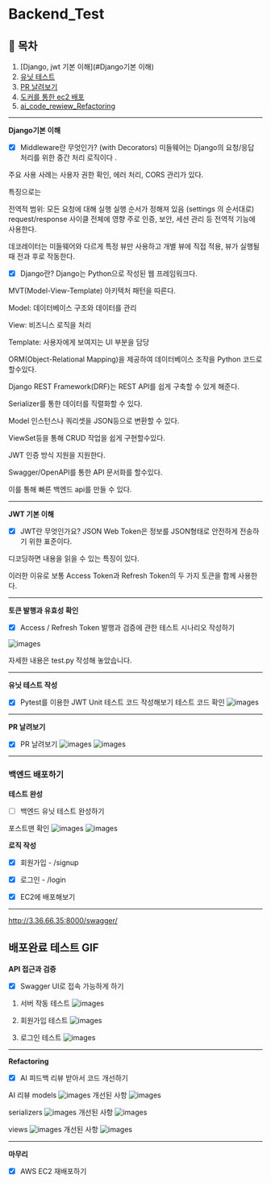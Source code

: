 # Backend_Test

## 📖 목차 
1. [Django, jwt 기본 이해](#Django기본 이해) 
2. [유닛 테스트](#유닛_테스트) 
3. [PR 날려보기](PR_날려보기)
6. [도커를 통한 ec2 배포](#배포완료)
7. [ai_code_rewiew_Refactoring](#Refactoring)

-------
**Django기본 이해**

- [x]  Middleware란 무엇인가? (with Decorators)
미들웨어는 Django의 요청/응답 처리를 위한 중간 처리 로직이다 .

주요 사용 사례는 사용자 권한 확인, 에러 처리, CORS 관리가 있다.

특징으로는   

전역적 범위: 모든 요청에 대해 실행
실행 순서가 정해져 있음 (settings 의 순서대로)
request/response 사이클 전체에 영향
주로 인증, 보안, 세션 관리 등 전역적 기능에 사용한다.

데코레이터는 미들웨어와 다르게 특정 뷰만 사용하고 개별 뷰에 직접 적용, 뷰가 실행될때 전과 후로 작동한다.

- [x]  Django란?
Django는 Python으로 작성된 웹 프레임워크다.

MVT(Model-View-Template) 아키텍처 패턴을 따른다.

Model: 데이터베이스 구조와 데이터를 관리

View: 비즈니스 로직을 처리

Template: 사용자에게 보여지는 UI 부분을 담당

ORM(Object-Relational Mapping)을 제공하여 데이터베이스 조작을 Python 코드로 할수있다.

Django REST Framework(DRF)는 REST API를 쉽게 구축할 수 있게 해준다.

Serializer를 통한 데이터를 직렬화할 수 있다. 

Model 인스턴스나 쿼리셋을 JSON등으로 변환할 수 있다. 

ViewSet등을 통해 CRUD 작업을 쉽게 구현할수있다.

JWT 인증 방식 지원을 지원한다.

Swagger/OpenAPI를 통한 API 문서화를 할수있다.


이를 통해 빠른 백엔드 api를 만들 수 있다.

-----------

**JWT 기본 이해**

- [x]  JWT란 무엇인가요?
JSON Web Token은 정보를 JSON형태로 안전하게 전송하기 위한 표준이다.

디코딩하면 내용을 읽을 수 있는 특징이 있다.

이러한 이유로 보통 Access Token과 Refresh Token의 두 가지 토큰을 함께 사용한다.

-----------

**토큰 발행과 유효성 확인**

- [x]  Access / Refresh Token 발행과 검증에 관한 테스트 시나리오 작성하기

![images](images/jwt_testcode.png)

자세한 내용은 test.py 작성해 놓았습니다.


-----------
**유닛 테스트 작성**


- [x]  Pytest를 이용한 JWT Unit 테스트 코드 작성해보기
테스트 코드 확인
![images](images/jwt_test.png)
-----------

**PR 날려보기**

- [x]  PR 날려보기
![images](images/pr.png)
![images](images/pr2.png)

-----------

### 백엔드 배포하기


**테스트 완성**

- [ ]  백엔드 유닛 테스트 완성하기

포스트맨 확인
![images](images/postmantest.png)
![images](images/postmantest2.png)

**로직 작성**


- [x] 회원가입 - /signup

- [x] 로그인 - /login

- [x]  EC2에 배포해보기

-----------

http://3.36.66.35:8000/swagger/ 

## 배포완료 테스트 GIF

**API 접근과 검증**

- [x]  Swagger UI로 접속 가능하게 하기

1. 서버 작동 테스트
![images](images/url.gif)

2. 회원가입 테스트
![images](images/signup.gif)

3. 로그인 테스트
![images](images/login.gif)


----------- 

**Refactoring**

- [x] AI 피드백 리뷰 받아서 코드 개선하기

AI 리뷰 
models
![images](images/models.png)
개선된 사항
![images](images/modelscode.png)

serializers
![images](images/serializers.png)
개선된 사항
![images](images/serializerscode.png)


views
![images](images/views.png)
개선된 사항
![images](images/viewscode.png)

-----------
**마무리**

- [x]  AWS EC2 재배포하기
